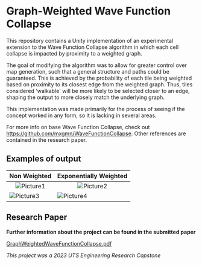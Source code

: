 # Graph-Weighted Wave Function Collapse
 
This repository contains a Unity implementation of an experimental extension to the Wave Function Collapse algorithm in which each cell collapse is impacted by proximity to a weighted graph. 

The goal of modifying the algorithm was to allow for greater control over map generation, such that a general structure and paths could be guaranteed. This is achieved by the probability of each tile being weighted based on proximity to its closest edge from the weighted graph. Thus, tiles considered 'walkable' will be more likely to be selected closer to an edge, shaping the output to more closely match the underlying graph.

This implementation was made primarily for the process of seeing if the concept worked in any form, so it is lacking in several areas.

For more info on base Wave Function Collapse, check out https://github.com/mxgmn/WaveFunctionCollapse.
Other references are contained in the research paper.

## Examples of output

| Non Weighted | Exponentially Weighted |
| ----------- | ----------- |
| <div align="center"> ![Picture1](https://github.com/cazzerty/GraphWeightedWaveFunctionCollapse/assets/61497672/e0b8cc86-1fc9-490e-816b-bd8aaa6609f0) </div> | <div align="center"> ![Picture2](https://github.com/cazzerty/GraphWeightedWaveFunctionCollapse/assets/61497672/7fd00898-33b2-4f5e-8806-852c1c0a427e) </div> |
| ![Picture3](https://github.com/cazzerty/GraphWeightedWaveFunctionCollapse/assets/61497672/faea4cbb-8fd6-4fce-afe6-33d71b180642)  | ![Picture4](https://github.com/cazzerty/GraphWeightedWaveFunctionCollapse/assets/61497672/fd5c4321-6b20-4b83-bdf3-3968cf1629ca) |

## Research Paper
**Further information about the project can be found in the submitted paper**

[GraphWeightedWaveFunctionCollapse.pdf](https://github.com/cazzerty/GraphWeightedWaveFunctionCollapse/files/14206100/GraphWeightedWaveFunctionCollapse.pdf)

_This project was a 2023 UTS Engineering Research Capstone_
